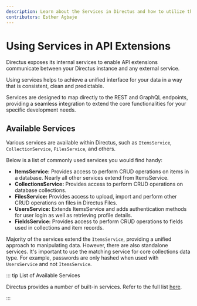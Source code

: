 ```yaml
---
description: Learn about the Services in Directus and how to utilize them when building extensions.
contributors: Esther Agbaje
---
```


# Using Services in API Extensions

Directus exposes its internal services to enable API extensions communicate between your Directus instance and any
external service.

Using services helps to achieve a unified interface for your data in a way that is consistent, clean and predictable.

Services are designed to map directly to the REST and GraphQL endpoints, providing a seamless integration to extend the
core functionalities for your specific development needs.

## Available Services

Various services are available within Directus, such as `ItemsService`, `CollectionService`, `FilesService`, and others.

Below is a list of commonly used services you would find handy:

- **ItemsService:** Provides access to perform CRUD operations on items in a database. Nearly all other services extend
  from ItemsService.
- **CollectionsService:** Provides access to perform CRUD operations on database collections.
- **FilesService:** Provides access to upload, import and perform other CRUD operations on files in Directus Files.
- **UsersService:** Extends ItemsService and adds authentication methods for user login as well as retrieving profile
  details.
- **FieldsService:** Provides access to perform CRUD operations to fields used in collections and item records.

Majority of the services extend the `ItemsService`, providing a unified approach to manipulating data. However, there
are also standalone services. It's important to use the matching service for core collections data type. For example,
passwords are only hashed when used with `UsersService` and not `ItemsService`.

::: tip List of Available Services

Directus provides a number of built-in services. Refer to the full list
[here](https://github.com/directus/directus/tree/bbefc62ef4727edb0b25eaafb6bb44273f79f834/api/src/services).

:::
